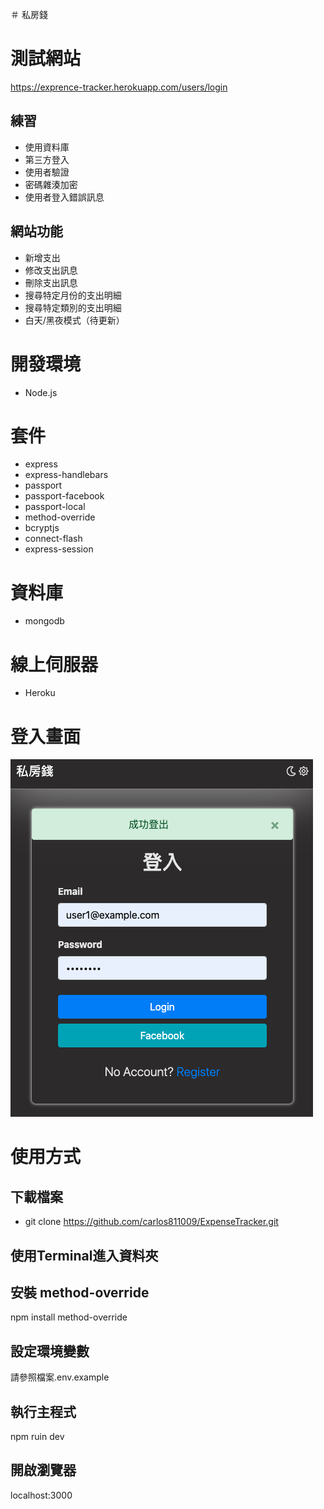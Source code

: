＃ 私房錢

# 測試網站
https://exprence-tracker.herokuapp.com/users/login



## 練習
- 使用資料庫
- 第三方登入
- 使用者驗證
- 密碼雜湊加密
- 使用者登入錯誤訊息

## 網站功能
- 新增支出
- 修改支出訊息
- 刪除支出訊息
- 搜尋特定月份的支出明細
- 搜尋特定類別的支出明細
- 白天/黑夜模式（待更新）

# 開發環境
- Node.js

# 套件
- express
- express-handlebars
- passport
- passport-facebook
- passport-local
- method-override
- bcryptjs
- connect-flash
- express-session

# 資料庫
- mongodb

# 線上伺服器
- Heroku

# 登入畫面

![image](https://github.com/carlos811009/ExpenseTracker/blob/master/%E6%88%AA%E5%9C%96%202021-06-07%2020.50.03.png)

# 使用方式

## 下載檔案
- git clone https://github.com/carlos811009/ExpenseTracker.git

## 使用Terminal進入資料夾

## 安裝 method-override
npm install method-override

## 設定環境變數
請參照檔案.env.example

## 執行主程式
npm ruin dev

## 開啟瀏覽器
localhost:3000


